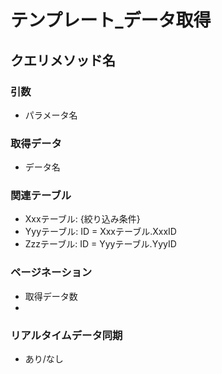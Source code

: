 # テンプレート_データ取得
## クエリメソッド名
### 引数
- パラメータ名

### 取得データ
- データ名

### 関連テーブル
- Xxxテーブル: {絞り込み条件}
- Yyyテーブル: ID = Xxxテーブル.XxxID
- Zzzテーブル: ID = Yyyテーブル.YyyID

### ページネーション
- 取得データ数
- 

### リアルタイムデータ同期
- あり/なし
